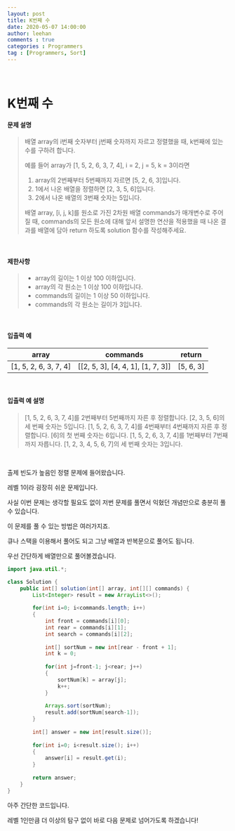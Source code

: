 ```yaml
---
layout: post
title: K번째 수
date: 2020-05-07 14:00:00
author: leehan
comments : true
categories : Programmers
tag : [Programmers, Sort]
---
```




<br/>

# K번째 수

#### 문제 설명

> 배열 array의 i번째 숫자부터 j번째 숫자까지 자르고 정렬했을 때, k번째에 있는 수를 구하려 합니다.
>
> 예를 들어 array가 [1, 5, 2, 6, 3, 7, 4], i = 2, j = 5, k = 3이라면
>
> 1. array의 2번째부터 5번째까지 자르면 [5, 2, 6, 3]입니다.
> 2. 1에서 나온 배열을 정렬하면 [2, 3, 5, 6]입니다.
> 3. 2에서 나온 배열의 3번째 숫자는 5입니다.
>
> 배열 array, [i, j, k]를 원소로 가진 2차원 배열 commands가 매개변수로 주어질 때, commands의 모든 원소에 대해 앞서 설명한 연산을 적용했을 때 나온 결과를 배열에 담아 return 하도록 solution 함수를 작성해주세요.

<br/>

#### 제한사항

> - array의 길이는 1 이상 100 이하입니다.
> - array의 각 원소는 1 이상 100 이하입니다.
> - commands의 길이는 1 이상 50 이하입니다.
> - commands의 각 원소는 길이가 3입니다.

<br/>

#### 입출력 예

| array                 | commands                          | return    |
| --------------------- | --------------------------------- | --------- |
| [1, 5, 2, 6, 3, 7, 4] | [[2, 5, 3], [4, 4, 1], [1, 7, 3]] | [5, 6, 3] |

<br/>

#### 입출력 예 설명

> [1, 5, 2, 6, 3, 7, 4]를 2번째부터 5번째까지 자른 후 정렬합니다. [2, 3, 5, 6]의 세 번째 숫자는 5입니다.
> [1, 5, 2, 6, 3, 7, 4]를 4번째부터 4번째까지 자른 후 정렬합니다. [6]의 첫 번째 숫자는 6입니다.
> [1, 5, 2, 6, 3, 7, 4]를 1번째부터 7번째까지 자릅니다. [1, 2, 3, 4, 5, 6, 7]의 세 번째 숫자는 3입니다.

<br/>

출제 빈도가 높음인 정렬 문제에 들어왔습니다.

레벨 1이라 굉장히 쉬운 문제입니다.

사실 이번 문제는 생각할 필요도 없이 저번 문제를 풀면서 익혔던 개념만으로 충분히 풀 수 있습니다.

이 문제를 풀 수 있는 방법은 여러가지죠. 

큐나 스택을 이용해서 풀어도 되고 그냥 배열과 반복문으로 풀어도 됩니다.

우선 간단하게 배열만으로 풀어볼겠습니다.

```java
import java.util.*;

class Solution {
    public int[] solution(int[] array, int[][] commands) {
        List<Integer> result = new ArrayList<>();
        
        for(int i=0; i<commands.length; i++)
        {
            int front = commands[i][0];
            int rear = commands[i][1];
            int search = commands[i][2];
            
            int[] sortNum = new int[rear - front + 1];
            int k = 0;
            
            for(int j=front-1; j<rear; j++)
            {
                sortNum[k] = array[j];
                k++;
            }
            
            Arrays.sort(sortNum);
            result.add(sortNum[search-1]);
        }
        
        int[] answer = new int[result.size()];
        
        for(int i=0; i<result.size(); i++)
        {
            answer[i] = result.get(i);
        }
        
        return answer;
    }
}
```

아주 간단한 코드입니다.

레벨 1인만큼 더 이상의 탐구 없이 바로 다음 문제로 넘어가도록 하겠습니다!

